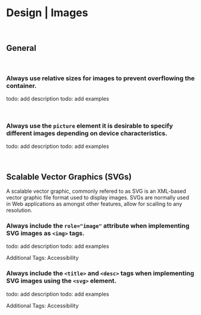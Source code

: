 # Design | Images
<br>


## General
<br>


### Always use relative sizes for images to prevent overflowing the container.

todo: add description
todo: add examples

<br>


### Always use the `picture` element it is desirable to specify different images depending on device characteristics.

todo: add description
todo: add examples

<br>


## Scalable Vector Graphics (SVGs)

A scalable vector graphic, commonly refered to as SVG is an XML-based vector graphic file format used to display images. SVGs are normally used in Web applications as
amongst other features, allow for scalling to any resolution.
<br>


### Always include the `role="image"` attribute when implementing SVG images as `<img>` tags.

todo: add description
todo: add examples

Additional Tags: Accessibility
<br>


### Always include the `<title>` and `<desc>` tags when implementing SVG images using the `<svg>` element.

todo: add description
todo: add examples

Additional Tags: Accessibility
<br>


